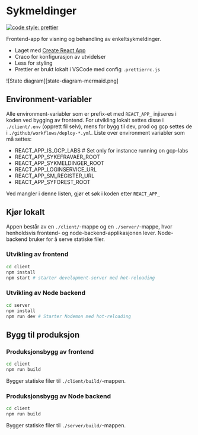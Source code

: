 # Sykmeldinger

[![code style: prettier](https://img.shields.io/badge/code_style-prettier-ff69b4.svg?style=flat-square)](https://github.com/prettier/prettier)

Frontend-app for visning og behandling av enkeltsykmeldinger.

-   Laget med [Create React App](https://github.com/facebook/create-react-app)
-   Craco for konfigurasjon av utvidelser
-   Less for styling
-   Prettier er brukt lokalt i VSCode med config `.prettierrc.js`

![State diagram][state-diagram-mermaid.png]

## Environment-variabler

Alle environment-variabler som er prefix-et med `REACT_APP_` injiseres i koden ved bygging av frontend. For utvikling lokalt settes disse i `./client/.env` (opprett fil selv), mens for bygg til dev, prod og gcp settes de i `./github/workflows/deploy-*.yml`. Liste over environment variabler som må settes:

-   REACT_APP_IS_GCP_LABS # Set only for instance running on gcp-labs
-   REACT_APP_SYKEFRAVAER_ROOT
-   REACT_APP_SYKMELDINGER_ROOT
-   REACT_APP_LOGINSERVICE_URL
-   REACT_APP_SM_REGISTER_URL
-   REACT_APP_SYFOREST_ROOT

Ved mangler i denne listen, gjør et søk i koden etter `REACT_APP_`

## Kjør lokalt

Appen består av en `./client/`-mappe og en `./server/`-mappe, hvor henholdsvis frontend- og node-backend-applikasjonen lever. Node-backend bruker for å serve statiske filer.

### Utvikling av frontend

```bash
cd client
npm install
npm start # starter development-server med hot-reloading
```

### Utvikling av Node backend

```bash
cd server
npm install
npm run dev # Starter Nodemon med hot-reloading
```

## Bygg til produksjon

### Produksjonsbygg av frontend

```bash
cd client
npm run build
```

Bygger statiske filer til `./client/build/`-mappen.

### Produksjonsbygg av Node backend

```bash
cd client
npm run build
```

Bygger statiske filer til `./server/build/`-mappen.
